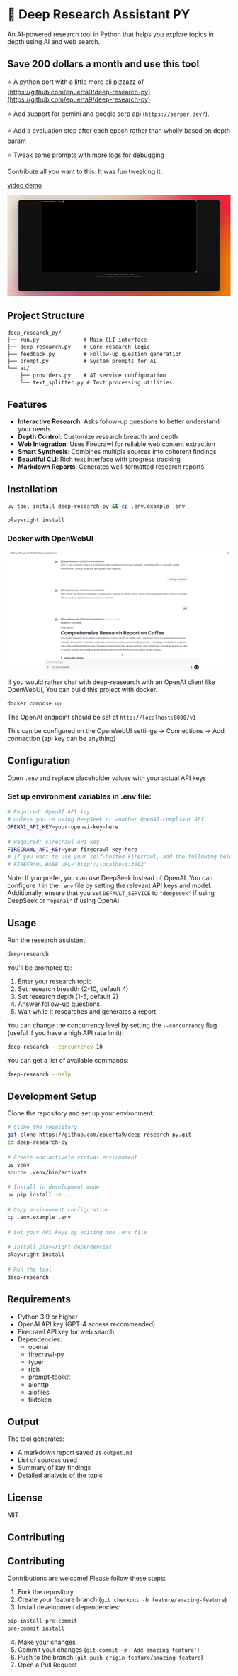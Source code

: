 # 🐍 Deep Research Assistant PY

An AI-powered research tool in Python that helps you explore topics in depth using AI and web search.

## Save 200 dollars a month and use this tool

⭐ A python port with a little more cli pizzazz of [https://github.com/epuerta9/deep-research-py](https://github.com/epuerta9/deep-research-py)

⭐ Add support for gemini and google serp api (`https://serper.dev/`).

⭐ Add a evaluation step after each epoch rather than wholly based on depth param

⭐ Tweak some prompts with more logs for debugging

Contribute all you want to this. It was fun tweaking it.

[video demo](https://app.arcade.software/share/e6N8mBQlAMbdc0dmOuS1)

![alt text](./deep-research-py.gif)

## Project Structure

```plaintext
deep_research_py/
├── run.py              # Main CLI interface
├── deep_research.py    # Core research logic
├── feedback.py         # Follow-up question generation
├── prompt.py           # System prompts for AI
└── ai/
    ├── providers.py    # AI service configuration
    └── text_splitter.py # Text processing utilities
```

## Features

- **Interactive Research**: Asks follow-up questions to better understand your needs
- **Depth Control**: Customize research breadth and depth
- **Web Integration**: Uses Firecrawl for reliable web content extraction
- **Smart Synthesis**: Combines multiple sources into coherent findings
- **Beautiful CLI**: Rich text interface with progress tracking
- **Markdown Reports**: Generates well-formatted research reports

## Installation

```bash
uv tool install deep-research-py && cp .env.example .env
```

```bash
playwright install
```

### Docker with OpenWebUI

![alt text](./openwebui.png)

If you would rather chat with deep-reasearch with an OpenAI client like OpenWebUI,
You can build this project with docker.

```bash
docker compose up
```
The OpenAI endpoint should be set at `http://localhost:8000/v1`

This can be configured on the OpenWebUI settings -> Connections -> Add connection
(api key can be anything)



## Configuration
Open `.env` and replace placeholder values with your actual API keys

### Set up environment variables in .env file:
```bash
# Required: OpenAI API key
# unless you're using DeepSeek or another OpenAI-compliant API.
OPENAI_API_KEY=your-openai-key-here

# Required: Firecrawl API key
FIRECRAWL_API_KEY=your-firecrawl-key-here
# If you want to use your self-hosted Firecrawl, add the following below:
# FIRECRAWL_BASE_URL="http://localhost:3002"
```

Note: If you prefer, you can use DeepSeek instead of OpenAI. You can configure it in the `.env` file by setting the relevant API keys and model. Additionally, ensure that you set `DEFAULT_SERVICE` to `"deepseek"` if using DeepSeek or `"openai"` if using OpenAI.

## Usage

Run the research assistant:

```bash
deep-research
```

You'll be prompted to:
1. Enter your research topic
2. Set research breadth (2-10, default 4)
3. Set research depth (1-5, default 2)
4. Answer follow-up questions
5. Wait while it researches and generates a report

You can change the concurrency level by setting the `--concurrency` flag (useful if you have a high API rate limit):

```bash
deep-research --concurrency 10
```

You can get a list of available commands:

```bash
deep-research --help
```

## Development Setup

Clone the repository and set up your environment:

```bash
# Clone the repository
git clone https://github.com/epuerta9/deep-research-py.git
cd deep-research-py

# Create and activate virtual environment
uv venv
source .venv/bin/activate

# Install in development mode
uv pip install -e .

# Copy environment configuration
cp .env.example .env

# Set your API keys by editing the .env file

# Install playwright dependencies
playwright install

# Run the tool
deep-research
```

## Requirements

- Python 3.9 or higher
- OpenAI API key (GPT-4 access recommended)
- Firecrawl API key for web search
- Dependencies:
  - openai
  - firecrawl-py
  - typer
  - rich
  - prompt-toolkit
  - aiohttp
  - aiofiles
  - tiktoken

## Output

The tool generates:
- A markdown report saved as `output.md`
- List of sources used
- Summary of key findings
- Detailed analysis of the topic

## License

MIT

## Contributing

## Contributing

Contributions are welcome! Please follow these steps:

1. Fork the repository
2. Create your feature branch (`git checkout -b feature/amazing-feature`)
3. Install development dependencies:
```bash
pip install pre-commit
pre-commit install
```
4. Make your changes
6. Commit your changes (`git commit -m 'Add amazing feature'`)
7. Push to the branch (`git push origin feature/amazing-feature`)
8. Open a Pull Request
